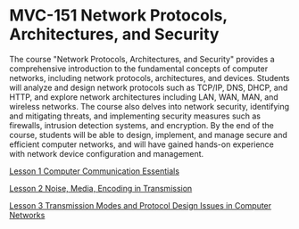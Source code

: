 # MVC-151 Network Protocols, Architectures, and Security
The course "Network Protocols, Architectures, and Security" provides a comprehensive introduction to the fundamental concepts of computer networks, including network protocols, architectures, and devices. Students will analyze and design network protocols such as TCP/IP, DNS, DHCP, and HTTP, and explore network architectures including LAN, WAN, MAN, and wireless networks. The course also delves into network security, identifying and mitigating threats, and implementing security measures such as firewalls, intrusion detection systems, and encryption. By the end of the course, students will be able to design, implement, and manage secure and efficient computer networks, and will have gained hands-on experience with network device configuration and management.

[Lesson 1 Computer Communication Essentials](Lesson_01/Readme.md)

[Lesson 2 Noise, Media, Encoding in Transmission](Lesson_02/Readme.md)

[Lesson 3 Transmission Modes and Protocol Design Issues in Computer Networks](Lesson_03/Readme.md)
